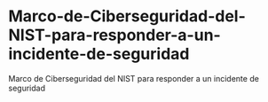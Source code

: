 # Marco-de-Ciberseguridad-del-NIST-para-responder-a-un-incidente-de-seguridad
Marco de Ciberseguridad del NIST para responder a un incidente de seguridad
